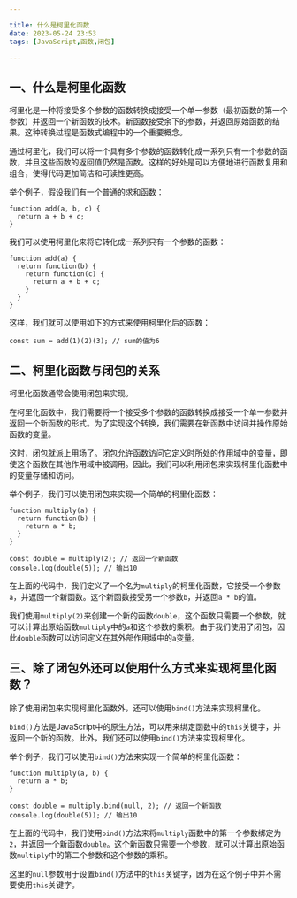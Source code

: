 ```yaml
---

title: 什么是柯里化函数
date: 2023-05-24 23:53
tags: [JavaScript,函数,闭包]

---
```


## 一、什么是柯里化函数
柯里化是一种将接受多个参数的函数转换成接受一个单一参数（最初函数的第一个参数）并返回一个新函数的技术。新函数接受余下的参数，并返回原始函数的结果。这种转换过程是函数式编程中的一个重要概念。

通过柯里化，我们可以将一个具有多个参数的函数转化成一系列只有一个参数的函数，并且这些函数的返回值仍然是函数。这样的好处是可以方便地进行函数复用和组合，使得代码更加简洁和可读性更高。

举个例子，假设我们有一个普通的求和函数：

```
function add(a, b, c) {
  return a + b + c;
}
```

我们可以使用柯里化来将它转化成一系列只有一个参数的函数：

```
function add(a) {
  return function(b) {
    return function(c) {
      return a + b + c;
    }
  }
}
```

这样，我们就可以使用如下的方式来使用柯里化后的函数：

```
const sum = add(1)(2)(3); // sum的值为6
```
## 二、柯里化函数与闭包的关系
柯里化函数通常会使用闭包来实现。

在柯里化函数中，我们需要将一个接受多个参数的函数转换成接受一个单一参数并返回一个新函数的形式。为了实现这个转换，我们需要在新函数中访问并操作原始函数的变量。

这时，闭包就派上用场了。闭包允许函数访问它定义时所处的作用域中的变量，即使这个函数在其他作用域中被调用。因此，我们可以利用闭包来实现柯里化函数中的变量存储和访问。

举个例子，我们可以使用闭包来实现一个简单的柯里化函数：

```
function multiply(a) {
  return function(b) {
    return a * b;
  }
}

const double = multiply(2); // 返回一个新函数
console.log(double(5)); // 输出10
```

在上面的代码中，我们定义了一个名为`multiply`的柯里化函数，它接受一个参数`a`，并返回一个新函数。这个新函数接受另一个参数`b`，并返回`a * b`的值。

我们使用`multiply(2)`来创建一个新的函数`double`，这个函数只需要一个参数，就可以计算出原始函数`multiply`中的`a`和这个参数的乘积。由于我们使用了闭包，因此`double`函数可以访问定义在其外部作用域中的`a`变量。
## 三、除了闭包外还可以使用什么方式来实现柯里化函数？
除了使用闭包来实现柯里化函数外，还可以使用`bind()`方法来实现柯里化。

`bind()`方法是JavaScript中的原生方法，可以用来绑定函数中的`this`关键字，并返回一个新的函数。此外，我们还可以使用`bind()`方法来实现柯里化。

举个例子，我们可以使用`bind()`方法来实现一个简单的柯里化函数：

```
function multiply(a, b) {
  return a * b;
}

const double = multiply.bind(null, 2); // 返回一个新函数
console.log(double(5)); // 输出10
```

在上面的代码中，我们使用`bind()`方法来将`multiply`函数中的第一个参数绑定为`2`，并返回一个新函数`double`。这个新函数只需要一个参数，就可以计算出原始函数`multiply`中的第二个参数和这个参数的乘积。

这里的`null`参数用于设置`bind()`方法中的`this`关键字，因为在这个例子中并不需要使用`this`关键字。
